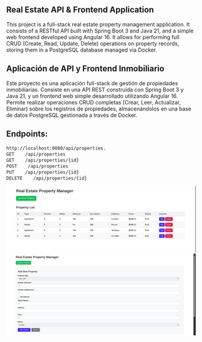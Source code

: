 ## Real Estate API & Frontend Application
 This project is a full-stack real estate property management application. It consists of a RESTful API built with Spring Boot 3 and Java 21, and a simple web frontend developed using Angular 16. It allows for performing full CRUD (Create, Read, Update, Delete) operations on property records, storing them in a PostgreSQL database managed via Docker.

## Aplicación de API y Frontend Inmobiliario
Este proyecto es una aplicación full-stack de gestión de propiedades inmobiliarias. Consiste en una API REST construida con Spring Boot 3 y Java 21, y un frontend web simple desarrollado utilizando Angular 16. Permite realizar operaciones CRUD completas (Crear, Leer, Actualizar, Eliminar) sobre los registros de propiedades, almacenándolos en una base de datos PostgreSQL gestionada a través de Docker.

## Endpoints:
```
http://localhost:8080/api/properties.
GET    /api/properties
GET    /api/properties/{id}
POST    /api/properties
PUT    /api/properties/{id}
DELETE    /api/properties/{id}
```
![image](1.png)
![image](2.png)
